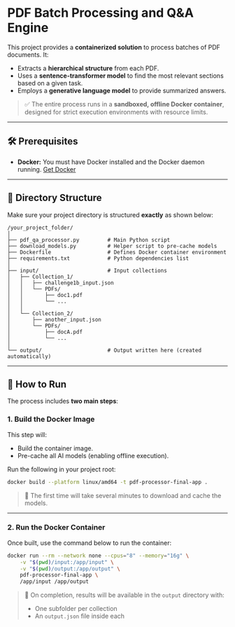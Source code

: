 # PDF Batch Processing and Q\&A Engine

This project provides a **containerized solution** to process batches of PDF documents. It:

* Extracts a **hierarchical structure** from each PDF.
* Uses a **sentence-transformer model** to find the most relevant sections based on a given task.
* Employs a **generative language model** to provide summarized answers.

> ✅ The entire process runs in a **sandboxed, offline Docker container**, designed for strict execution environments with resource limits.

---

## 🛠 Prerequisites

* **Docker:**
  You must have Docker installed and the Docker daemon running.
  [Get Docker](https://docs.docker.com/get-docker/)

---

## 📁 Directory Structure

Make sure your project directory is structured **exactly** as shown below:

```
/your_project_folder/
│
├── pdf_qa_processor.py         # Main Python script
├── download_models.py          # Helper script to pre-cache models
├── Dockerfile                  # Defines Docker container environment
├── requirements.txt            # Python dependencies list
│
├── input/                      # Input collections
│   ├── Collection_1/
│   │   ├── challenge1b_input.json
│   │   └── PDFs/
│   │       ├── doc1.pdf
│   │       └── ...
│   │
│   └── Collection_2/
│       ├── another_input.json
│       └── PDFs/
│           ├── docA.pdf
│           └── ...
│
└── output/                     # Output written here (created automatically)
```

---

## 🚀 How to Run

The process includes **two main steps**:

### 1. Build the Docker Image

This step will:

* Build the container image.
* Pre-cache all AI models (enabling offline execution).

Run the following in your project root:

```bash
docker build --platform linux/amd64 -t pdf-processor-final-app .
```

> 📌 The first time will take several minutes to download and cache the models.

---

### 2. Run the Docker Container

Once built, use the command below to run the container:

```bash
docker run --rm --network none --cpus="8" --memory="16g" \
    -v "$(pwd)/input:/app/input" \
    -v "$(pwd)/output:/app/output" \
    pdf-processor-final-app \
    /app/input /app/output
```

> 📂 On completion, results will be available in the `output` directory with:
>
> * One subfolder per collection
> * An `output.json` file inside each
